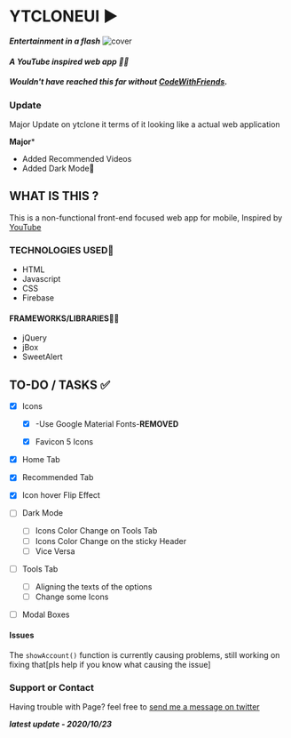 # YTCLONEUI ▶
***Entertainment in a flash***
![cover](https://github.com/trinitysenpai/YTCLONEUI/raw/master/img/YTCLONEUI.png)


#### *A YouTube inspired web app 👩‍💻*
##### Wouldn't have reached this far without [CodeWithFriends](https://codewithfriends.io).

### Update

Major Update on ytclone it terms of it looking like a actual web application

**Major***
- Added Recommended Videos
- Added Dark Mode🌙


## WHAT IS THIS ?
This is a non-functional front-end focused web app for mobile, Inspired by [YouTube](https://youtube.com)

###  TECHNOLOGIES USED🔨
* HTML
* Javascript
* CSS
* Firebase
#### FRAMEWORKS/LIBRARIES🧙‍♂️
* jQuery
* jBox
* SweetAlert

## TO-DO / TASKS ✅
- [x] Icons
  -  [x] -Use Google Material Fonts-**REMOVED**
  -  [x] Favicon 5 Icons 
  

- [x] Home Tab 
- [x] Recommended Tab
- [x] Icon hover Flip Effect
- [ ] Dark Mode
  -  [ ] Icons Color Change on Tools Tab
  -  [ ] Icons Color Change on the sticky Header
  -  [ ] Vice Versa
- [ ] Tools Tab
  -  [ ] Aligning the texts of the options
  -  [ ] Change some Icons
- [ ] Modal Boxes


#### Issues
The `showAccount()` function is currently causing problems, still working on fixing that[pls help if you know what causing the issue]


### Support or Contact

Having trouble with Page? feel free to [send me a message on twitter](https://twitter.com/trinitysenpai)

_**latest update - 2020/10/23**_
